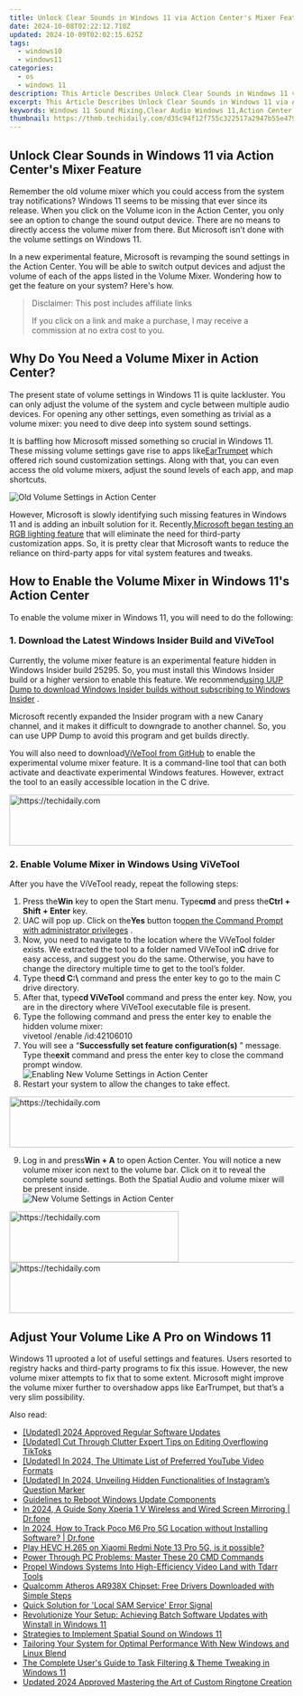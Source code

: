 ```yaml
---
title: Unlock Clear Sounds in Windows 11 via Action Center's Mixer Feature
date: 2024-10-08T02:22:12.718Z
updated: 2024-10-09T02:02:15.625Z
tags:
  - windows10
  - windows11
categories:
  - os
  - windows 11
description: This Article Describes Unlock Clear Sounds in Windows 11 via Action Center's Mixer Feature
excerpt: This Article Describes Unlock Clear Sounds in Windows 11 via Action Center's Mixer Feature
keywords: Windows 11 Sound Mixing,Clear Audio Windows 11,Action Center Tune,Mixer Settings Windows,Unlock Window Sounds,W11 Noise Control,Windows Audio Enhance
thumbnail: https://thmb.techidaily.com/d35c94f12f755c322517a2947b55e4796f16febf7bfe5d4d03e4ed968b83a331.jpg
---
```


## Unlock Clear Sounds in Windows 11 via Action Center's Mixer Feature

 Remember the old volume mixer which you could access from the system tray notifications? Windows 11 seems to be missing that ever since its release. When you click on the Volume icon in the Action Center, you only see an option to change the sound output device. There are no means to directly access the volume mixer from there. But Microsoft isn’t done with the volume settings on Windows 11.

 In a new experimental feature, Microsoft is revamping the sound settings in the Action Center. You will be able to switch output devices and adjust the volume of each of the apps listed in the Volume Mixer. Wondering how to get the feature on your system? Here's how.

>  Disclaimer: This post includes affiliate links
>
>  If you click on a link and make a purchase, I may receive a commission at no extra cost to you.
>

## Why Do You Need a Volume Mixer in Action Center?

 The present state of volume settings in Windows 11 is quite lackluster. You can only adjust the volume of the system and cycle between multiple audio devices. For opening any other settings, even something as trivial as a volume mixer: you need to dive deep into system sound settings.

 It is baffling how Microsoft missed something so crucial in Windows 11\. These missing volume settings gave rise to apps like[EarTrumpet](https://apps.microsoft.com/store/detail/9NBLGGH516XP?hl=en-us&gl=US&ranMID=24542&ranEAID=nOD%2FrLJHOac&ranSiteID=nOD%5FrLJHOac-kFXVOqcgmh%5FMcUkQutiXeg&epi=nOD%5FrLJHOac-kFXVOqcgmh%5FMcUkQutiXeg&irgwc=1&OCID=AID2200057%5Faff%5F7593%5F1243925&activetab=pivot%3Aoverviewtab&ranMID=43674&ranEAID=RIg0ReKk7DI&ranSiteID=RIg0ReKk7DI-SCKmwfBirhtH6ExPZ%5FEJzQ&epi=RIg0ReKk7DI-SCKmwfBirhtH6ExPZ%5FEJzQ&irgwc=1&OCID=AID2200057%5Faff%5F7795%5F1243925&tduid=%28ir%5F%5Fwdc06dt9wokfbgsgxdjh3vgezv2x6gcmodrafe9c00%29%287795%29%281243925%29%28RIg0ReKk7DI-SCKmwfBirhtH6ExPZ%5FEJzQ%29%28%29&irclickid=%5Fwdc06dt9wokfbgsgxdjh3vgezv2x6gcmodrafe9c00) which offered rich sound customization settings. Along with that, you can even access the old volume mixers, adjust the sound levels of each app, and map shortcuts.

![Old Volume Settings in Action Center](https://static1.makeuseofimages.com/wordpress/wp-content/uploads/2023/04/old-volume-settings-in-action-center.jpg)

 However, Microsoft is slowly identifying such missing features in Windows 11 and is adding an inbuilt solution for it. Recently,[Microsoft began testing an RGB lighting feature](https://www.makeuseof.com/enable-rgb-lighting-controls-windows-11/) that will eliminate the need for third-party customization apps. So, it is pretty clear that Microsoft wants to reduce the reliance on third-party apps for vital system features and tweaks.

## How to Enable the Volume Mixer in Windows 11's Action Center

 To enable the volume mixer in Windows 11, you will need to do the following:

### 1\. Download the Latest Windows Insider Build and ViVeTool

 Currently, the volume mixer feature is an experimental feature hidden in Windows Insider build 25295\. So, you must install this Windows Insider build or a higher version to enable this feature. We recommend[using UUP Dump to download Windows Insider builds without subscribing to Windows Insider](https://www.makeuseof.com/windows-11-download-insider-iso-without-insider-program/) .

 Microsoft recently expanded the Insider program with a new Canary channel, and it makes it difficult to downgrade to another channel. So, you can use UPP Dump to avoid this program and get builds directly.

 You will also need to download[ViVeTool from GitHub](https://github.com/thebookisclosed/ViVe/releases) to enable the experimental volume mixer feature. It is a command-line tool that can both activate and deactivate experimental Windows features. However, extract the tool to an easily accessible location in the C drive.

<!-- affiliate ads begin -->
<a href="https://appsumo.8odi.net/c/5597632/2082530/7443" target="_top" id="2082530">
  <img src="//a.impactradius-go.com/display-ad/7443-2082530" border="0" alt="https://techidaily.com" width="728" height="90"/>
</a>
<img height="0" width="0" src="https://appsumo.8odi.net/i/5597632/2082530/7443" style="position:absolute;visibility:hidden;" border="0" />
<!-- affiliate ads end -->

### 2\. Enable Volume Mixer in Windows Using ViVeTool

After you have the ViVeTool ready, repeat the following steps:

1. Press the**Win** key to open the Start menu. Type**cmd** and press the**Ctrl + Shift + Enter** key.
2. UAC will pop up. Click on the**Yes** button to[open the Command Prompt with administrator privileges](https://www.makeuseof.com/how-to-always-open-command-prompt-as-administrator-windows/) .
3. Now, you need to navigate to the location where the ViVeTool folder exists. We extracted the tool to a folder named ViVeTool in**C** drive for easy access, and suggest you do the same. Otherwise, you have to change the directory multiple time to get to the tool’s folder.
4. Type the**cd C:\\** command and press the enter key to go to the main C drive directory.
5. After that, type**cd ViVeTool** command and press the enter key. Now, you are in the directory where ViVeTool executable file is present.
6. Type the following command and press the enter key to enable the hidden volume mixer:  
vivetool /enable /id:42106010
7. You will see a “**Successfully set feature configuration(s)** ” message. Type the**exit** command and press the enter key to close the command prompt window.  
![Enabling New Volume Settings in Action Center](https://static1.makeuseofimages.com/wordpress/wp-content/uploads/2023/04/enabling-new-volume-settings-in-action-center.jpg)
8. Restart your system to allow the changes to take effect.

<!-- affiliate ads begin -->
<a href="https://homestyler.sjv.io/c/5597632/1943647/22993" target="_top" id="1943647">
  <img src="//a.impactradius-go.com/display-ad/22993-1943647" border="0" alt="https://techidaily.com" width="728" height="90"/>
</a>
<img height="0" width="0" src="https://homestyler.sjv.io/i/5597632/1943647/22993" style="position:absolute;visibility:hidden;" border="0" />
<!-- affiliate ads end -->

9. Log in and press**Win + A** to open Action Center. You will notice a new volume mixer icon next to the volume bar. Click on it to reveal the complete sound settings. Both the Spatial Audio and volume mixer will be present inside.  
![New Volume Settings in Action Center](https://static1.makeuseofimages.com/wordpress/wp-content/uploads/2023/04/new-volume-settings-in-action-center.jpg)

<!-- affiliate ads begin -->
<a href="https://united.elfm.net/c/5597632/2139557/4704" target="_top" id="2139557">
  <img src="//a.impactradius-go.com/display-ad/4704-2139557" border="0" alt="https://techidaily.com" width="300" height="90"/>
</a>
<img height="0" width="0" src="https://united.elfm.net/i/5597632/2139557/4704" style="position:absolute;visibility:hidden;" border="0" />
<!-- affiliate ads end -->

<!-- affiliate ads begin -->
<a href="https://unicoeye.pxf.io/c/5597632/2134493/18498" target="_top" id="2134493">
  <img src="//a.impactradius-go.com/display-ad/18498-2134493" border="0" alt="https://techidaily.com" width="728" height="90"/>
</a>
<img height="0" width="0" src="https://unicoeye.pxf.io/i/5597632/2134493/18498" style="position:absolute;visibility:hidden;" border="0" />
<!-- affiliate ads end -->

## Adjust Your Volume Like A Pro on Windows 11

 Windows 11 uprooted a lot of useful settings and features. Users resorted to registry hacks and third-party programs to fix this issue. However, the new volume mixer attempts to fix that to some extent. Microsoft might improve the volume mixer further to overshadow apps like EarTrumpet, but that’s a very slim possibility.

<ins class="adsbygoogle"
     style="display:block"
     data-ad-format="autorelaxed"
     data-ad-client="ca-pub-7571918770474297"
     data-ad-slot="1223367746"></ins>

<ins class="adsbygoogle"
     style="display:block"
     data-ad-client="ca-pub-7571918770474297"
     data-ad-slot="8358498916"
     data-ad-format="auto"
     data-full-width-responsive="true"></ins>

<span class="atpl-alsoreadstyle">Also read:</span>
<div><ul>
<li><a href="https://vimeo-videos.techidaily.com/updated-2024-approved-regular-software-updates/"><u>[Updated] 2024 Approved Regular Software Updates</u></a></li>
<li><a href="https://fox-blue.techidaily.com/updated-cut-through-clutter-expert-tips-on-editing-overflowing-tiktoks/"><u>[Updated] Cut Through Clutter Expert Tips on Editing Overflowing TikToks</u></a></li>
<li><a href="https://youtube-lab.techidaily.com/ed-in-2024-the-ultimate-list-of-preferred-youtube-video-formats/"><u>[Updated] In 2024, The Ultimate List of Preferred YouTube Video Formats</u></a></li>
<li><a href="https://instagram-clips.techidaily.com/updated-in-2024-unveiling-hidden-functionalities-of-instagrams-question-marker/"><u>[Updated] In 2024, Unveiling Hidden Functionalities of Instagram’s Question Marker</u></a></li>
<li><a href="https://win11-tips.techidaily.com/guidelines-to-reboot-windows-update-components/"><u>Guidelines to Reboot Windows Update Components</u></a></li>
<li><a href="https://screen-mirror.techidaily.com/in-2024-a-guide-sony-xperia-1-v-wireless-and-wired-screen-mirroring-drfone-by-drfone-android/"><u>In 2024, A Guide Sony Xperia 1 V Wireless and Wired Screen Mirroring | Dr.fone</u></a></li>
<li><a href="https://android-location-track.techidaily.com/in-2024-how-to-track-poco-m6-pro-5g-location-without-installing-software-drfone-by-drfone-virtual-android/"><u>In 2024, How to Track Poco M6 Pro 5G Location without Installing Software? | Dr.fone</u></a></li>
<li><a href="https://review-topics.techidaily.com/play-hevc-h265-on-xiaomi-redmi-note-13-pro-5g-is-it-possible-by-aiseesoft-video-converter-play-hevc-video-on-android/"><u>Play HEVC H.265 on Xiaomi Redmi Note 13 Pro 5G, is it possible?</u></a></li>
<li><a href="https://win11-tips.techidaily.com/power-through-pc-problems-master-these-20-cmd-commands/"><u>Power Through PC Problems: Master These 20 CMD Commands</u></a></li>
<li><a href="https://win11-tips.techidaily.com/propel-windows-systems-into-high-efficiency-video-land-with-tdarr-tools/"><u>Propel Windows Systems Into High-Efficiency Video Land with Tdarr Tools</u></a></li>
<li><a href="https://driver-download.techidaily.com/qualcomm-atheros-ar938x-chipset-free-drivers-downloaded-with-simple-steps/"><u>Qualcomm Atheros AR938X Chipset: Free Drivers Downloaded with Simple Steps</u></a></li>
<li><a href="https://win11-tips.techidaily.com/quick-solution-for-local-sam-service-error-signal/"><u>Quick Solution for 'Local SAM Service' Error Signal</u></a></li>
<li><a href="https://win11-tips.techidaily.com/revolutionize-your-setup-achieving-batch-software-updates-with-winstall-in-windows-11/"><u>Revolutionize Your Setup: Achieving Batch Software Updates with Winstall in Windows 11</u></a></li>
<li><a href="https://win11-tips.techidaily.com/strategies-to-implement-spatial-sound-on-windows-11/"><u>Strategies to Implement Spatial Sound on Windows 11</u></a></li>
<li><a href="https://win11-tips.techidaily.com/tailoring-your-system-for-optimal-performance-with-new-windows-and-linux-blend/"><u>Tailoring Your System for Optimal Performance With New Windows and Linux Blend</u></a></li>
<li><a href="https://win11-tips.techidaily.com/the-complete-users-guide-to-task-filtering-and-theme-tweaking-in-windows-11/"><u>The Complete User's Guide to Task Filtering & Theme Tweaking in Windows 11</u></a></li>
<li><a href="https://audio-shaping.techidaily.com/updated-2024-approved-mastering-the-art-of-custom-ringtone-creation/"><u>Updated 2024 Approved Mastering the Art of Custom Ringtone Creation</u></a></li>
</ul></div>


